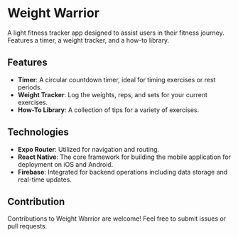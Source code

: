 # Weight Warrior

A light fitness tracker app designed to assist users in their fitness journey. Features a timer, a weight tracker, and a how-to library.

## Features
- **Timer**: A circular countdown timer, ideal for timing exercises or rest periods.
- **Weight Tracker**: Log the weights, reps, and sets for your current exercises.
- **How-To Library**: A collection of tips for a variety of exercises.

## Technologies
- **Expo Router**: Utilized for navigation and routing.
- **React Native**: The core framework for building the mobile application for deployment on iOS and Android.
- **Firebase**: Integrated for backend operations including data storage and real-time updates.

## Contribution
Contributions to Weight Warrior are welcome! Feel free to submit issues or pull requests.
